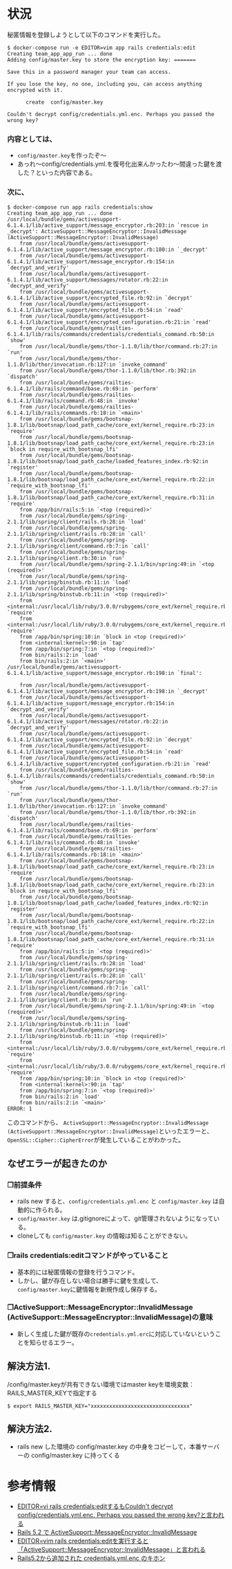# 状況
秘匿情報を登録しようとして以下のコマンドを実行した。

```rails
$ docker-compose run -e EDITOR=vim app rails credentials:edit
Creating team_app_app_run ... done
Adding config/master.key to store the encryption key: =======

Save this in a password manager your team can access.

If you lose the key, no one, including you, can access anything encrypted with it.

      create  config/master.key

Couldn't decrypt config/credentials.yml.enc. Perhaps you passed the wrong key?
```

### 内容としては、<br>
- `config/master.key`を作ったぞ〜<br>
- あっれ〜config/credentials.yml.を復号化出来んかったわ〜間違った鍵を渡した？といった内容である。

### 次に、
```rails
$ docker-compose run app rails credentials:show
Creating team_app_app_run ... done
/usr/local/bundle/gems/activesupport-6.1.4.1/lib/active_support/message_encryptor.rb:203:in `rescue in _decrypt': ActiveSupport::MessageEncryptor::InvalidMessage (ActiveSupport::MessageEncryptor::InvalidMessage)
	from /usr/local/bundle/gems/activesupport-6.1.4.1/lib/active_support/message_encryptor.rb:180:in `_decrypt'
	from /usr/local/bundle/gems/activesupport-6.1.4.1/lib/active_support/message_encryptor.rb:154:in `decrypt_and_verify'
	from /usr/local/bundle/gems/activesupport-6.1.4.1/lib/active_support/messages/rotator.rb:22:in `decrypt_and_verify'
	from /usr/local/bundle/gems/activesupport-6.1.4.1/lib/active_support/encrypted_file.rb:92:in `decrypt'
	from /usr/local/bundle/gems/activesupport-6.1.4.1/lib/active_support/encrypted_file.rb:54:in `read'
	from /usr/local/bundle/gems/activesupport-6.1.4.1/lib/active_support/encrypted_configuration.rb:21:in `read'
	from /usr/local/bundle/gems/railties-6.1.4.1/lib/rails/commands/credentials/credentials_command.rb:50:in `show'
	from /usr/local/bundle/gems/thor-1.1.0/lib/thor/command.rb:27:in `run'
	from /usr/local/bundle/gems/thor-1.1.0/lib/thor/invocation.rb:127:in `invoke_command'
	from /usr/local/bundle/gems/thor-1.1.0/lib/thor.rb:392:in `dispatch'
	from /usr/local/bundle/gems/railties-6.1.4.1/lib/rails/command/base.rb:69:in `perform'
	from /usr/local/bundle/gems/railties-6.1.4.1/lib/rails/command.rb:48:in `invoke'
	from /usr/local/bundle/gems/railties-6.1.4.1/lib/rails/commands.rb:18:in `<main>'
	from /usr/local/bundle/gems/bootsnap-1.8.1/lib/bootsnap/load_path_cache/core_ext/kernel_require.rb:23:in `require'
	from /usr/local/bundle/gems/bootsnap-1.8.1/lib/bootsnap/load_path_cache/core_ext/kernel_require.rb:23:in `block in require_with_bootsnap_lfi'
	from /usr/local/bundle/gems/bootsnap-1.8.1/lib/bootsnap/load_path_cache/loaded_features_index.rb:92:in `register'
	from /usr/local/bundle/gems/bootsnap-1.8.1/lib/bootsnap/load_path_cache/core_ext/kernel_require.rb:22:in `require_with_bootsnap_lfi'
	from /usr/local/bundle/gems/bootsnap-1.8.1/lib/bootsnap/load_path_cache/core_ext/kernel_require.rb:31:in `require'
	from /app/bin/rails:5:in `<top (required)>'
	from /usr/local/bundle/gems/spring-2.1.1/lib/spring/client/rails.rb:28:in `load'
	from /usr/local/bundle/gems/spring-2.1.1/lib/spring/client/rails.rb:28:in `call'
	from /usr/local/bundle/gems/spring-2.1.1/lib/spring/client/command.rb:7:in `call'
	from /usr/local/bundle/gems/spring-2.1.1/lib/spring/client.rb:30:in `run'
	from /usr/local/bundle/gems/spring-2.1.1/bin/spring:49:in `<top (required)>'
	from /usr/local/bundle/gems/spring-2.1.1/lib/spring/binstub.rb:11:in `load'
	from /usr/local/bundle/gems/spring-2.1.1/lib/spring/binstub.rb:11:in `<top (required)>'
	from <internal:/usr/local/lib/ruby/3.0.0/rubygems/core_ext/kernel_require.rb>:85:in `require'
	from <internal:/usr/local/lib/ruby/3.0.0/rubygems/core_ext/kernel_require.rb>:85:in `require'
	from /app/bin/spring:10:in `block in <top (required)>'
	from <internal:kernel>:90:in `tap'
	from /app/bin/spring:7:in `<top (required)>'
	from bin/rails:2:in `load'
	from bin/rails:2:in `<main>'
/usr/local/bundle/gems/activesupport-6.1.4.1/lib/active_support/message_encryptor.rb:198:in `final': 

	from /usr/local/bundle/gems/activesupport-6.1.4.1/lib/active_support/message_encryptor.rb:198:in `_decrypt'
	from /usr/local/bundle/gems/activesupport-6.1.4.1/lib/active_support/message_encryptor.rb:154:in `decrypt_and_verify'
	from /usr/local/bundle/gems/activesupport-6.1.4.1/lib/active_support/messages/rotator.rb:22:in `decrypt_and_verify'
	from /usr/local/bundle/gems/activesupport-6.1.4.1/lib/active_support/encrypted_file.rb:92:in `decrypt'
	from /usr/local/bundle/gems/activesupport-6.1.4.1/lib/active_support/encrypted_file.rb:54:in `read'
	from /usr/local/bundle/gems/activesupport-6.1.4.1/lib/active_support/encrypted_configuration.rb:21:in `read'
	from /usr/local/bundle/gems/railties-6.1.4.1/lib/rails/commands/credentials/credentials_command.rb:50:in `show'
	from /usr/local/bundle/gems/thor-1.1.0/lib/thor/command.rb:27:in `run'
	from /usr/local/bundle/gems/thor-1.1.0/lib/thor/invocation.rb:127:in `invoke_command'
	from /usr/local/bundle/gems/thor-1.1.0/lib/thor.rb:392:in `dispatch'
	from /usr/local/bundle/gems/railties-6.1.4.1/lib/rails/command/base.rb:69:in `perform'
	from /usr/local/bundle/gems/railties-6.1.4.1/lib/rails/command.rb:48:in `invoke'
	from /usr/local/bundle/gems/railties-6.1.4.1/lib/rails/commands.rb:18:in `<main>'
	from /usr/local/bundle/gems/bootsnap-1.8.1/lib/bootsnap/load_path_cache/core_ext/kernel_require.rb:23:in `require'
	from /usr/local/bundle/gems/bootsnap-1.8.1/lib/bootsnap/load_path_cache/core_ext/kernel_require.rb:23:in `block in require_with_bootsnap_lfi'
	from /usr/local/bundle/gems/bootsnap-1.8.1/lib/bootsnap/load_path_cache/loaded_features_index.rb:92:in `register'
	from /usr/local/bundle/gems/bootsnap-1.8.1/lib/bootsnap/load_path_cache/core_ext/kernel_require.rb:22:in `require_with_bootsnap_lfi'
	from /usr/local/bundle/gems/bootsnap-1.8.1/lib/bootsnap/load_path_cache/core_ext/kernel_require.rb:31:in `require'
	from /app/bin/rails:5:in `<top (required)>'
	from /usr/local/bundle/gems/spring-2.1.1/lib/spring/client/rails.rb:28:in `load'
	from /usr/local/bundle/gems/spring-2.1.1/lib/spring/client/rails.rb:28:in `call'
	from /usr/local/bundle/gems/spring-2.1.1/lib/spring/client/command.rb:7:in `call'
	from /usr/local/bundle/gems/spring-2.1.1/lib/spring/client.rb:30:in `run'
	from /usr/local/bundle/gems/spring-2.1.1/bin/spring:49:in `<top (required)>'
	from /usr/local/bundle/gems/spring-2.1.1/lib/spring/binstub.rb:11:in `load'
	from /usr/local/bundle/gems/spring-2.1.1/lib/spring/binstub.rb:11:in `<top (required)>'
	from <internal:/usr/local/lib/ruby/3.0.0/rubygems/core_ext/kernel_require.rb>:85:in `require'
	from <internal:/usr/local/lib/ruby/3.0.0/rubygems/core_ext/kernel_require.rb>:85:in `require'
	from /app/bin/spring:10:in `block in <top (required)>'
	from <internal:kernel>:90:in `tap'
	from /app/bin/spring:7:in `<top (required)>'
	from bin/rails:2:in `load'
	from bin/rails:2:in `<main>'
ERROR: 1
```

このコマンドから、
`ActiveSupport::MessageEncryptor::InvalidMessage (ActiveSupport::MessageEncryptor::InvalidMessage)`といったエラーと、
`OpenSSL::Cipher::CipherError`が発生していることがわかった。
  

## なぜエラーが起きたのか

### ❐前提条件
- rails new すると、`config/credentials.yml.enc` と `config/master.key` は自動的に作られる。
- `config/master.key` は.gitignoreによって、git管理されないようになっている。
- cloneしても `config/master.key` の情報は知ることができない。

### ❐rails credentials:editコマンドがやっていること
- 基本的には秘匿情報の登録を行うコマンド。
- しかし、鍵が存在しない場合は勝手に鍵を生成して、<br>
`config/master.key`に鍵情報を新規作成し保存する。<br>

### ❐ActiveSupport::MessageEncryptor::InvalidMessage (ActiveSupport::MessageEncryptor::InvalidMessage)の意味
- 新しく生成した鍵が既存の`credentials.yml.erc`に対応していないということを知らせるエラー。

## 解決方法1. 
/config/master.keyが共有できない環境ではmaster keyを環境変数：RAILS_MASTER_KEYで指定する

```
$ export RAILS_MASTER_KEY="xxxxxxxxxxxxxxxxxxxxxxxxxxxxxxxx"
```
## 解決方法2.
- rails new した環境の config/master.key の中身をコピーして，本番サーバーの config/master.key に持ってくる


# 参考情報
- [EDITOR=vi rails credentials:editするもCouldn't decrypt config/credentials.yml.enc. Perhaps you passed the wrong key?と言われる](https://qiita.com/zenfumi/items/4a7cbab59f0f7ede0d6e)
- [Rails 5.2 で ActiveSupport::MessageEncryptor::InvalidMessage](https://qiita.com/scivola/items/cc06ddbfd94d3118f693)
- [EDITOR=vim rails credentials:editを実行すると「ActiveSupport::MessageEncryptor::InvalidMessage」と言われる](https://qiita.com/kenz-dev/items/67ac14d1c89f7c5641c1)
- [Rails5.2から追加された credentials.yml.enc のキホン](https://qiita.com/NaokiIshimura/items/2a179f2ab910992c4d39)
